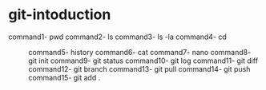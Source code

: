 # git-intoduction
command1- pwd
command2- ls
command3- ls -la
command4- cd <dir>
command5- history
command6- cat <file>
command7- nano <file>
command8- git init
command9- git status
command10- git log
command11- git diff
command12- git branch
command13- git pull
command14- git push
command15- git add .